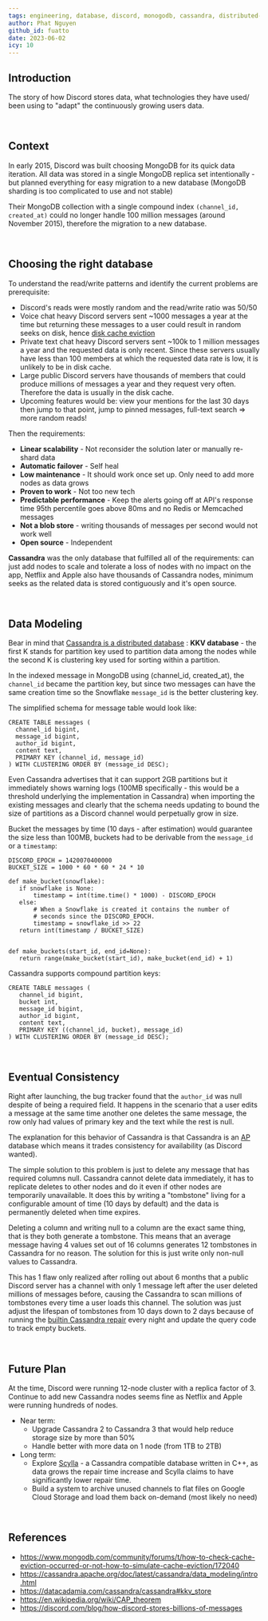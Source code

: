 ```yaml
---
tags: engineering, database, discord, monogodb, cassandra, distributed-storage, migration, sql, nosql
author: Phat Nguyen
github_id: fuatto
date: 2023-06-02
icy: 10
---
```


## Introduction
The story of how Discord stores data, what technologies they have used/ been using to "adapt" the continuously growing users data.

<br/>

## Context
In early 2015, Discord was built choosing MongoDB for its quick data iteration. All data was stored in a single MongoDB replica set intentionally - but planned everything for easy migration to a new database (MongoDB sharding is too complicated to use and not stable)

Their MongoDB collection with a single compound index `(channel_id, created_at)` could no longer handle 100 million messages (around November 2015), therefore the migration to a new database.

<br/>

## Choosing the right database
To understand the read/write patterns and identify the current problems are prerequisite:
- Discord's reads were mostly random and the read/write ratio was 50/50
- Voice chat heavy Discord servers sent ~1000 messages a year at the time but returning these messages to a user could result in random seeks on disk, hence [disk cache eviction](https://www.mongodb.com/community/forums/t/how-to-check-cache-eviction-occurred-or-not-how-to-simulate-cache-eviction/172040)
- Private text chat heavy Discord servers sent ~100k to 1 million messages a year and the requested data is only recent. Since these servers usually have less than 100 members at which the requested data rate is low, it is unlikely to be in disk cache.
- Large public Discord servers have thousands of members that could produce millions of messages a year and they request very often. Therefore the data is usually in the disk cache.
- Upcoming features would be: view your mentions for the last 30 days then jump to that point, jump to pinned messages, full-text search => more random reads!

Then the requirements:
- **Linear scalability** - Not reconsider the solution later or manually re-shard data
- **Automatic failover** - Self heal
- **Low maintenance** - It should work once set up. Only need to add more nodes as data grows
- **Proven to work** - Not too new tech
- **Predictable performance** - Keep the alerts going off at API's response time 95th percentile goes above 80ms and no Redis or Memcached messages
- **Not a blob store** - writing thousands of messages per second would not work well 
- **Open source** - Independent

**Cassandra** was the only database that fulfilled all of the requirements: can just add nodes to scale and tolerate a loss of nodes with no impact on the app, Netflix and Apple also have thousands of Cassandra nodes, minimum seeks as the related data is stored contiguously and it's open source.

<br/>

## Data Modeling
Bear in mind that [Cassandra is a distributed database](https://cassandra.apache.org/doc/latest/cassandra/data_modeling/intro.html) :
**KKV database**  - the first K stands for partition key used to partition data among the nodes while the second K is clustering key used for sorting within a partition.

In the indexed message in MongoDB using (channel_id, created_at), the `channel_id` became the partition key, but since two messages can have the same creation time so the Snowflake `message_id` is the better clustering key.

The simplified schema for message table would look like:
```
CREATE TABLE messages (
  channel_id bigint,
  message_id bigint,
  author_id bigint,
  content text,
  PRIMARY KEY (channel_id, message_id)
) WITH CLUSTERING ORDER BY (message_id DESC);
```

Even Cassandra advertises that it can support 2GB partitions but it immediately shows warning logs (100MB specifically - this would be a threshold underlying the implementation in Cassandra) when importing the existing messages and clearly that the schema needs updating to bound the size of partitions as a Discord channel would perpetually grow in size.

Bucket the messages by time (10 days - after estimation) would guarantee the size less than 100MB, buckets had to be derivable from the `message_id` or a `timestamp`:
```
DISCORD_EPOCH = 1420070400000
BUCKET_SIZE = 1000 * 60 * 60 * 24 * 10

def make_bucket(snowflake):
   if snowflake is None:
       timestamp = int(time.time() * 1000) - DISCORD_EPOCH
   else:
       # When a Snowflake is created it contains the number of
       # seconds since the DISCORD_EPOCH.
       timestamp = snowflake_id >> 22
   return int(timestamp / BUCKET_SIZE)
  
  
def make_buckets(start_id, end_id=None):
   return range(make_bucket(start_id), make_bucket(end_id) + 1)
```

Cassandra supports compound partition keys:
```
CREATE TABLE messages (
   channel_id bigint,
   bucket int,
   message_id bigint,
   author_id bigint,
   content text,
   PRIMARY KEY ((channel_id, bucket), message_id)
) WITH CLUSTERING ORDER BY (message_id DESC);
```

<br/>

## Eventual Consistency
Right after launching, the bug tracker found that the `author_id` was null despite of being a required field. It happens in the scenario that a user edits a message at the same time another one deletes the same message, the row only had values of primary key and the text while the rest is null.

The explanation for this behavior of Cassandra is that Cassandra is an [AP](https://en.wikipedia.org/wiki/CAP_theorem) database which means it trades consistency for availability (as Discord wanted).

The simple solution to this problem is just to delete any message that has required columns null. Cassandra cannot delete data immediately, it has to replicate deletes to other nodes and do it even if other nodes are temporarily unavailable. It does this by writing a "tombstone" living for a configurable amount of time (10 days by default) and the data is permanently deleted when time expires.

Deleting a column and writing null to a column are the exact same thing, that is they both generate a tombstone. This means that an average message having 4 values set out of 16 columns generates 12 tombstones in Cassandra for no reason. The solution for this is just write only non-null values to Cassandra.

This has 1 flaw only realized after rolling out about 6 months that a public Discord server has a channel with only 1 message left after the user deleted millions of messages before, causing the Cassandra to scan millions of tombstones every time a user loads this channel. The solution was just adjust the lifespan of tombstones from 10 days down to 2 days because of running the [builtin Cassandra repair](https://docs.datastax.com/en/archived/cassandra/2.1/cassandra/tools/toolsRepair.html#toolsRepair__description) every night and update the query code to track empty buckets.

<br/>

## Future Plan
At the time, Discord were running 12-node cluster with a replica factor of 3. Continue to add new Cassandra nodes seems fine as Netflix and Apple were running hundreds of nodes.

- Near term: 
	- Upgrade Cassandra 2 to Cassandra 3 that would help reduce storage size by more than 50%
	- Handle better with more data on 1 node (from 1TB to 2TB)
- Long term:
	- Explore [Scylla](https://www.scylladb.com/) - a Cassandra compatible database written in C++, as data grows the repair time increase and Scylla claims to have significantly lower repair time.
	- Build a system to archive unused channels to flat files on Google Cloud Storage and load them back on-demand (most likely no need)

<br/>

## References
- https://www.mongodb.com/community/forums/t/how-to-check-cache-eviction-occurred-or-not-how-to-simulate-cache-eviction/172040
- https://cassandra.apache.org/doc/latest/cassandra/data_modeling/intro.html
- https://datacadamia.com/cassandra/cassandra#kkv_store
- https://en.wikipedia.org/wiki/CAP_theorem
- https://discord.com/blog/how-discord-stores-billions-of-messages
